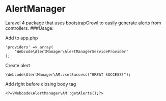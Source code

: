 AlertManager
============

Laravel 4 package that uses bootstrapGrowl to easily generate alerts from controllers.
###Usage:

Add to app.php
```
'providers' => array(
    'Webcode\AlertManager\AlertManagerServiceProvider'
);
```

Create alert
```
\Webcode\AlertManager\AM::setSuccess("GREAT SUCCESS!");
```

Add right before closing body tag
```
<?=\Webcode\AlertManager\AM::getAlerts();?>
```